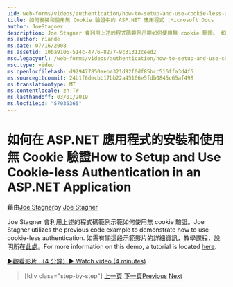 ```yaml
---
uid: web-forms/videos/authentication/how-to-setup-and-use-cookie-less-authentication-in-an-aspnet-application
title: 如何安裝和使用無 Cookie 驗證中的 ASP.NET 應用程式 |Microsoft Docs
author: JoeStagner
description: Joe Stagner 會利用上述的程式碼範例示範如何使用無 cookie 驗證。 如需有關這段示範影片的詳細資訊，教學課程，說明位於...
ms.author: riande
ms.date: 07/16/2008
ms.assetid: 10ba9106-514c-4776-8277-9c31312ceed2
msc.legacyurl: /web-forms/videos/authentication/how-to-setup-and-use-cookie-less-authentication-in-an-aspnet-application
msc.type: video
ms.openlocfilehash: d929477850aeba321d92f0df85bcc516ffa3d4f5
ms.sourcegitcommit: 24b1f6decbb17bb22a45166e5fdb0845c65af498
ms.translationtype: MT
ms.contentlocale: zh-TW
ms.lasthandoff: 03/01/2019
ms.locfileid: "57035365"
---
```

<a name="how-to-setup-and-use-cookie-less-authentication-in-an-aspnet-application"></a><span data-ttu-id="4a694-104">如何在 ASP.NET 應用程式的安裝和使用無 Cookie 驗證</span><span class="sxs-lookup"><span data-stu-id="4a694-104">How to Setup and Use Cookie-less Authentication in an ASP.NET Application</span></span>
====================
<span data-ttu-id="4a694-105">藉由[Joe Stagner](https://github.com/JoeStagner)</span><span class="sxs-lookup"><span data-stu-id="4a694-105">by [Joe Stagner](https://github.com/JoeStagner)</span></span>

<span data-ttu-id="4a694-106">Joe Stagner 會利用上述的程式碼範例示範如何使用無 cookie 驗證。</span><span class="sxs-lookup"><span data-stu-id="4a694-106">Joe Stagner utilizes the previous code example to demonstrate how to use cookie-less authentication.</span></span> <span data-ttu-id="4a694-107">如需有關這段示範影片的詳細資訊，教學課程，說明所在[此處](../../overview/older-versions-security/introduction/forms-authentication-configuration-and-advanced-topics-vb.md)。</span><span class="sxs-lookup"><span data-stu-id="4a694-107">For more information on this demo, a tutorial is located [here](../../overview/older-versions-security/introduction/forms-authentication-configuration-and-advanced-topics-vb.md).</span></span>

[<span data-ttu-id="4a694-108">&#9654;觀看影片 （4 分鐘）</span><span class="sxs-lookup"><span data-stu-id="4a694-108">&#9654; Watch video (4 minutes)</span></span>](https://channel9.msdn.com/Blogs/ASP-NET-Site-Videos/how-to-setup-and-use-cookie-less-authentication-in-an-aspnet-application)

> [!div class="step-by-step"]
> <span data-ttu-id="4a694-109">[上一頁](how-to-change-the-forms-authentication-properties.md)
> [下一頁](asp-forms-login-relocation.md)</span><span class="sxs-lookup"><span data-stu-id="4a694-109">[Previous](how-to-change-the-forms-authentication-properties.md)
[Next](asp-forms-login-relocation.md)</span></span>
